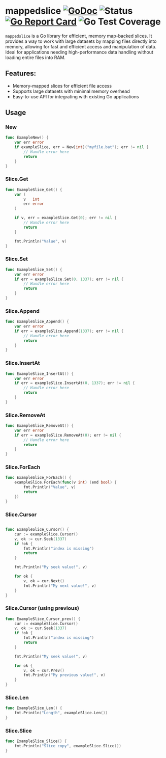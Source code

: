 # mappedslice [![GoDoc](https://godoc.org/github.com/itsmontoya/mappedslice?status.svg)](https://godoc.org/github.com/itsmontoya/mappedslice) ![Status](https://img.shields.io/badge/status-beta-yellow.svg) [![Go Report Card](https://goreportcard.com/badge/github.com/itsmontoya/mappedslice)](https://goreportcard.com/report/github.com/itsmontoya/mappedslice) ![Go Test Coverage](https://img.shields.io/badge/coverage-86%25-brightgreen)
`mappedslice` is a Go library for efficient, memory map-backed slices. It provides a way to work with large datasets by mapping files directly into memory, allowing for fast and efficient access and manipulation of data. Ideal for applications needing high-performance data handling without loading entire files into RAM.

## Features:
- Memory-mapped slices for efficient file access
- Supports large datasets with minimal memory overhead
- Easy-to-use API for integrating with existing Go applications

## Usage

### New
```go
func ExampleNew() {
	var err error
	if exampleSlice, err = New[int]("myfile.bat"); err != nil {
		// Handle error here
		return
	}
}
```

### Slice.Get
```go
func ExampleSlice_Get() {
	var (
		v   int
		err error
	)

	if v, err = exampleSlice.Get(0); err != nil {
		// Handle error here
		return
	}

	fmt.Println("Value", v)
}
```

### Slice.Set
```go
func ExampleSlice_Set() {
	var err error
	if err = exampleSlice.Set(0, 1337); err != nil {
		// Handle error here
		return
	}
}
```

### Slice.Append
```go
func ExampleSlice_Append() {
	var err error
	if err = exampleSlice.Append(1337); err != nil {
		// Handle error here
		return
	}
}
```

### Slice.InsertAt
```go
func ExampleSlice_InsertAt() {
	var err error
	if err = exampleSlice.InsertAt(0, 1337); err != nil {
		// Handle error here
		return
	}
}
```

### Slice.RemoveAt
```go
func ExampleSlice_RemoveAt() {
	var err error
	if err = exampleSlice.RemoveAt(0); err != nil {
		// Handle error here
		return
	}
}
```

### Slice.ForEach
```go
func ExampleSlice_ForEach() {
	exampleSlice.ForEach(func(v int) (end bool) {
		fmt.Println("Value", v)
		return
	})
}
```

### Slice.Cursor
```go

func ExampleSlice_Cursor() {
	cur := exampleSlice.Cursor()
	v, ok := cur.Seek(1337)
	if !ok {
		fmt.Println("index is missing")
		return
	}

	fmt.Println("My seek value!", v)

	for ok {
		v, ok = cur.Next()
		fmt.Println("My next value!", v)
	}
}
```

### Slice.Cursor (using previous)
```go
func ExampleSlice_Cursor_prev() {
	cur := exampleSlice.Cursor()
	v, ok := cur.Seek(1337)
	if !ok {
		fmt.Println("index is missing")
		return
	}

	fmt.Println("My seek value!", v)

	for ok {
		v, ok = cur.Prev()
		fmt.Println("My previous value!", v)
	}
}
```

### Slice.Len
```go
func ExampleSlice_Len() {
	fmt.Println("Length", exampleSlice.Len())
}
```

### Slice.Slice
```go
func ExampleSlice_Slice() {
	fmt.Println("Slice copy", exampleSlice.Slice())
}
```
